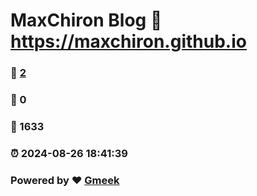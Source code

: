 # MaxChiron Blog :link: https://maxchiron.github.io 
### :page_facing_up: [2](https://maxchiron.github.io/tag.html) 
### :speech_balloon: 0 
### :hibiscus: 1633 
### :alarm_clock: 2024-08-26 18:41:39 
### Powered by :heart: [Gmeek](https://github.com/Meekdai/Gmeek)
